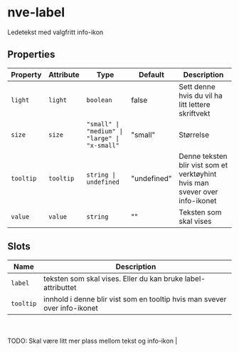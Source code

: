 # nve-label

Ledetekst med valgfritt info-ikon

## Properties

| Property  | Attribute | Type                                          | Default     | Description                                      |
|-----------|-----------|-----------------------------------------------|-------------|--------------------------------------------------|
| `light`   | `light`   | `boolean`                                     | false       | Sett denne hvis du vil ha litt lettere skriftvekt |
| `size`    | `size`    | `"small" \| "medium" \| "large" \| "x-small"` | "small"     | Størrelse                                        |
| `tooltip` | `tooltip` | `string \| undefined`                         | "undefined" | Denne teksten blir vist som et verktøyhint hvis man svever over info-ikonet |
| `value`   | `value`   | `string`                                      | ""          | Teksten som skal vises                           |

## Slots

| Name      | Description                                      |
|-----------|--------------------------------------------------|
| `label`   | teksten som skal vises. Eller du kan bruke label-attributtet |
| `tooltip` | innhold i denne blir vist som en tooltip hvis man svever over info-ikonet<br /><br />TODO: Skal være litt mer plass mellom tekst og info-ikon |
